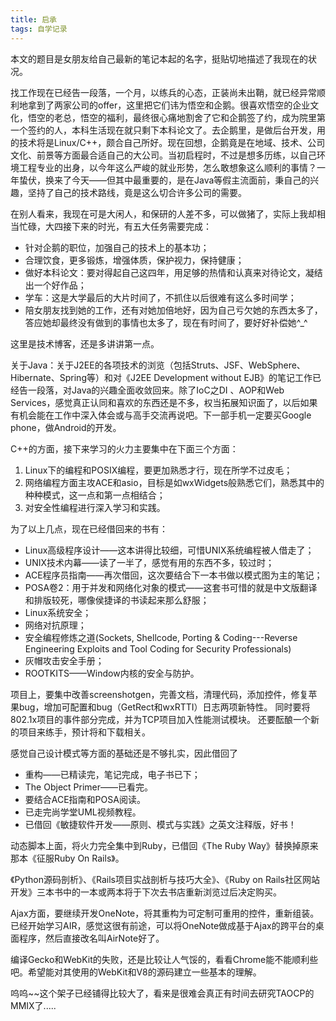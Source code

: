 ```yaml
---
title: 启承
tags: 自学记录
---
```


本文的题目是女朋友给自己最新的笔记本起的名字，挺贴切地描述了我现在的状况。
 
找工作现在已经告一段落，一个月，以练兵的心态，正装尚未出鞘，就已经异常顺利地拿到了两家公司的offer，这里把它们讳为悟空和企鹅。很喜欢悟空的企业文化，悟空的老总，悟空的福利，最终很心痛地割舍了它和企鹅签了约，成为院里第一个签约的人，本科生活现在就只剩下本科论文了。去企鹅里，是做后台开发，用的技术将是Linux/C++，颇合自己所好。现在回想，企鹅竟是在地域、技术、公司文化、前景等方面最合适自己的大公司。当初启程时，不过是想多历练，以自己环境工程专业的出身，以今年这么严峻的就业形势，怎么敢想象这么顺利的事情？一年蛰伏，换来了今天——但其中最重要的，是在Java等假主流面前，秉自己的兴趣，坚持了自己的技术路线，竟是这么切合许多公司的需要。
 
在别人看来，我现在可是大闲人，和保研的人差不多，可以做猪了，实际上我却相当忙碌，大四接下来的时光，有五大任务需要完成：
 
* 针对企鹅的职位，加强自己的技术上的基本功；
* 合理饮食，更多锻炼，增强体质，保护视力，保持健康；
* 做好本科论文：要对得起自己这四年，用足够的热情和认真来对待论文，凝结出一个好作品；
* 学车：这是大学最后的大片时间了，不抓住以后很难有这么多时间学；
* 陪女朋友找到她的工作，还有对她加倍地好，因为自己亏欠她的东西太多了，答应她却最终没有做到的事情也太多了，现在有时间了，要好好补偿她^_^
 
这里是技术博客，还是多讲讲第一点。
 
关于Java：关于J2EE的各项技术的浏览（包括Struts、JSF、WebSphere、Hibernate、Spring等）和对《J2EE Development without EJB》的笔记工作已经告一段落，对Java的兴趣全面收敛回来。除了IoC之DI 、AOP和Web Services，感觉真正认同和喜欢的东西还是不多，权当拓展知识面了，以后如果有机会能在工作中深入体会或与高手交流再说吧。下一部手机一定要买Google phone，做Android的开发。
 
C++的方面，接下来学习的火力主要集中在下面三个方面：
 
1. Linux下的编程和POSIX编程，要更加熟悉才行，现在所学不过皮毛；
2. 网络编程方面主攻ACE和asio，目标是如wxWidgets般熟悉它们，熟悉其中的种种模式，这一点和第一点相结合；
3. 对安全性编程进行深入学习和实践。
 
为了以上几点，现在已经借回来的书有：
 
* Linux高级程序设计——这本讲得比较细，可惜UNIX系统编程被人借走了；
* UNIX技术内幕——读了一半了，感觉有用的东西不多，较过时；
* ACE程序员指南——再次借回，这次要结合下一本书做以模式图为主的笔记；
* POSA卷2：用于并发和网络化对象的模式——这套书可惜的就是中文版翻译和排版较死，哪像侯捷译的书读起来那么舒服；
* Linux系统安全；
* 网络对抗原理；
* 安全编程修炼之道(Sockets, Shellcode, Porting & Coding---Reverse Engineering Exploits and Tool Coding for Security Professionals)
* 灰帽攻击安全手册；
* ROOTKITS——Window内核的安全与防护。
 
项目上，要集中改善screenshotgen，完善文档，清理代码，添加控件，修复苹果bug，增加可配置和bug（GetRect和wxRTTI）日志两项新特性。
同时要将802.1x项目的事件部分完成，并为TCP项目加入性能测试模块。
还要酝酿一个新的项目来练手，预计将和下载相关。
 
感觉自己设计模式等方面的基础还是不够扎实，因此借回了

* 重构——已精读完，笔记完成，电子书已下；
* The Object Primer——已看完。 
* 要结合ACE指南和POSA阅读。
* 已走完尚学堂UML视频教程。
* 已借回《敏捷软件开发——原则、模式与实践》之英文注释版，好书！
 
动态脚本上面，将火力完全集中到Ruby，已借回《The Ruby Way》替换掉原来那本《征服Ruby On Rails》。
 
《Python源码剖析》、《Rails项目实战剖析与技巧大全》、《Ruby on Rails社区网站开发》三本书中的一本或两本将于下次去书店重新浏览过后决定购买。
 
Ajax方面，要继续开发OneNote，将其重构为可定制可重用的控件，重新组装。
已经开始学习AIR，感觉这很有前途，可以将OneNote做成基于Ajax的跨平台的桌面程序，然后直接改名叫AirNote好了。
 
编译Gecko和WebKit的失败，还是比较让人气馁的，看看Chrome能不能顺利些吧。希望能对其使用的WebKit和V8的源码建立一些基本的理解。
 
呜呜~~这个架子已经铺得比较大了，看来是很难会真正有时间去研究TAOCP的MMIX了.....